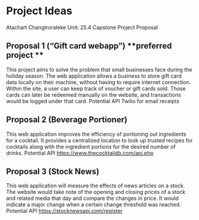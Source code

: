 # Project Ideas

Atachart Changtroraleke
Unit: 25.4
Capstone Project Proposal

## Proposal 1 (“Gift card webapp”) **preferred project **
This project aims to solve the problem that small businesses face during the holiday season. The web application allows a business to store gift card data locally on their machine, without having to require internet connection. Within the site, a user can keep track of voucher or gift cards sold. Those cards can later be redeemed manually on the website, and transactions would be logged under that card.
Potential API
Twilio for email receipts

## Proposal 2 (Beverage Portioner)
This web application improves the efficiency of portioning out ingredients for a cocktail. It provides a centralized location to look up trusted recipes for cocktails along with the ingredient portions for the desired number of drinks.
Potential API
https://www.thecocktaildb.com/api.php

## Proposal 3 (Stock News)
This web application will measure the effects of news articles on a stock. The website would take note of the opening and closing prices of a stock and related media that day and compare the changes in price. It would indicate a major change when a certain change threshold was reached. 
Potential API
https://stocknewsapi.com/register